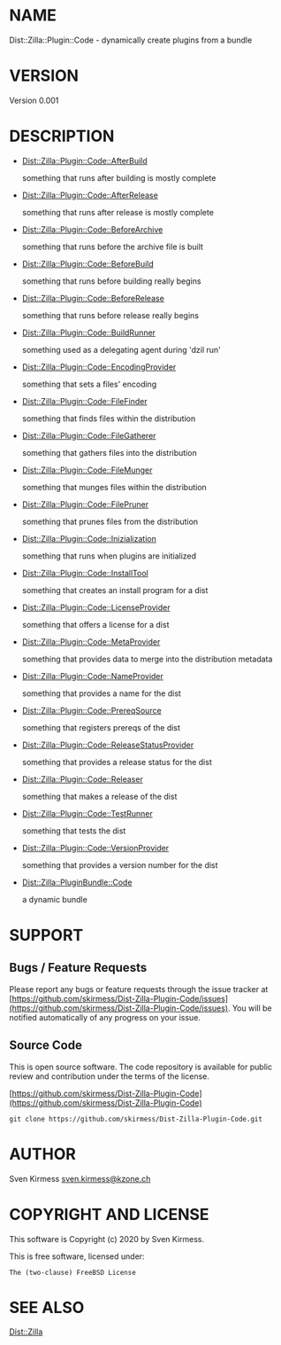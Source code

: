 # NAME

Dist::Zilla::Plugin::Code - dynamically create plugins from a bundle

# VERSION

Version 0.001

# DESCRIPTION

- [Dist::Zilla::Plugin::Code::AfterBuild](https://metacpan.org/pod/Dist::Zilla::Plugin::Code::AfterBuild)

    something that runs after building is mostly complete

- [Dist::Zilla::Plugin::Code::AfterRelease](https://metacpan.org/pod/Dist::Zilla::Plugin::Code::AfterRelease)

    something that runs after release is mostly complete

- [Dist::Zilla::Plugin::Code::BeforeArchive](https://metacpan.org/pod/Dist::Zilla::Plugin::Code::BeforeArchive)

    something that runs before the archive file is built

- [Dist::Zilla::Plugin::Code::BeforeBuild](https://metacpan.org/pod/Dist::Zilla::Plugin::Code::BeforeBuild)

    something that runs before building really begins

- [Dist::Zilla::Plugin::Code::BeforeRelease](https://metacpan.org/pod/Dist::Zilla::Plugin::Code::BeforeRelease)

    something that runs before release really begins

- [Dist::Zilla::Plugin::Code::BuildRunner](https://metacpan.org/pod/Dist::Zilla::Plugin::Code::BuildRunner)

    something used as a delegating agent during 'dzil run'

- [Dist::Zilla::Plugin::Code::EncodingProvider](https://metacpan.org/pod/Dist::Zilla::Plugin::Code::EncodingProvider)

    something that sets a files' encoding

- [Dist::Zilla::Plugin::Code::FileFinder](https://metacpan.org/pod/Dist::Zilla::Plugin::Code::FileFinder)

    something that finds files within the distribution

- [Dist::Zilla::Plugin::Code::FileGatherer](https://metacpan.org/pod/Dist::Zilla::Plugin::Code::FileGatherer)

    something that gathers files into the distribution

- [Dist::Zilla::Plugin::Code::FileMunger](https://metacpan.org/pod/Dist::Zilla::Plugin::Code::FileMunger)

    something that munges files within the distribution

- [Dist::Zilla::Plugin::Code::FilePruner](https://metacpan.org/pod/Dist::Zilla::Plugin::Code::FilePruner)

    something that prunes files from the distribution

- [Dist::Zilla::Plugin::Code::Inizialization](https://metacpan.org/pod/Dist::Zilla::Plugin::Code::Inizialization)

    something that runs when plugins are initialized

- [Dist::Zilla::Plugin::Code::InstallTool](https://metacpan.org/pod/Dist::Zilla::Plugin::Code::InstallTool)

    something that creates an install program for a dist

- [Dist::Zilla::Plugin::Code::LicenseProvider](https://metacpan.org/pod/Dist::Zilla::Plugin::Code::LicenseProvider)

    something that offers a license for a dist

- [Dist::Zilla::Plugin::Code::MetaProvider](https://metacpan.org/pod/Dist::Zilla::Plugin::Code::MetaProvider)

    something that provides data to merge into the distribution metadata

- [Dist::Zilla::Plugin::Code::NameProvider](https://metacpan.org/pod/Dist::Zilla::Plugin::Code::NameProvider)

    something that provides a name for the dist

- [Dist::Zilla::Plugin::Code::PrereqSource](https://metacpan.org/pod/Dist::Zilla::Plugin::Code::PrereqSource)

    something that registers prereqs of the dist

- [Dist::Zilla::Plugin::Code::ReleaseStatusProvider](https://metacpan.org/pod/Dist::Zilla::Plugin::Code::ReleaseStatusProvider)

    something that provides a release status for the dist

- [Dist::Zilla::Plugin::Code::Releaser](https://metacpan.org/pod/Dist::Zilla::Plugin::Code::Releaser)

    something that makes a release of the dist

- [Dist::Zilla::Plugin::Code::TestRunner](https://metacpan.org/pod/Dist::Zilla::Plugin::Code::TestRunner)

    something that tests the dist

- [Dist::Zilla::Plugin::Code::VersionProvider](https://metacpan.org/pod/Dist::Zilla::Plugin::Code::VersionProvider)

    something that provides a version number for the dist

- [Dist::Zilla::PluginBundle::Code](https://metacpan.org/pod/Dist::Zilla::PluginBundle::Code)

    a dynamic bundle

# SUPPORT

## Bugs / Feature Requests

Please report any bugs or feature requests through the issue tracker
at [https://github.com/skirmess/Dist-Zilla-Plugin-Code/issues](https://github.com/skirmess/Dist-Zilla-Plugin-Code/issues).
You will be notified automatically of any progress on your issue.

## Source Code

This is open source software. The code repository is available for
public review and contribution under the terms of the license.

[https://github.com/skirmess/Dist-Zilla-Plugin-Code](https://github.com/skirmess/Dist-Zilla-Plugin-Code)

    git clone https://github.com/skirmess/Dist-Zilla-Plugin-Code.git

# AUTHOR

Sven Kirmess <sven.kirmess@kzone.ch>

# COPYRIGHT AND LICENSE

This software is Copyright (c) 2020 by Sven Kirmess.

This is free software, licensed under:

    The (two-clause) FreeBSD License

# SEE ALSO

[Dist::Zilla](https://metacpan.org/pod/Dist::Zilla)
